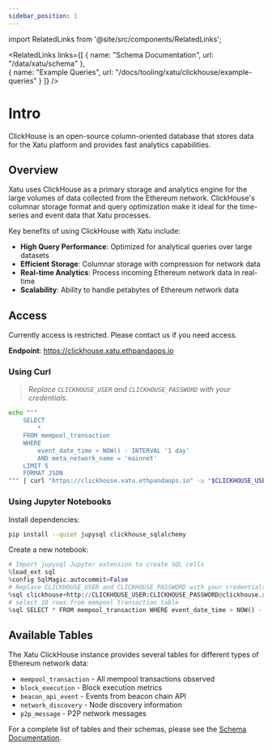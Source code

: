 ```yaml
---
sidebar_position: 1
---
```


import RelatedLinks from '@site/src/components/RelatedLinks';

<RelatedLinks 
  links={[
    {
      name: "Schema Documentation",
      url: "/data/xatu/schema"
    },  
    {
      name: "Example Queries",
      url: "/docs/tooling/xatu/clickhouse/example-queries"
    }
  ]}
/>

# Intro

ClickHouse is an open-source column-oriented database that stores data for the Xatu platform and provides fast analytics capabilities.

## Overview

Xatu uses ClickHouse as a primary storage and analytics engine for the large volumes of data collected from the Ethereum network. ClickHouse's columnar storage format and query optimization make it ideal for the time-series and event data that Xatu processes.

Key benefits of using ClickHouse with Xatu include:

- **High Query Performance**: Optimized for analytical queries over large datasets
- **Efficient Storage**: Columnar storage with compression for network data
- **Real-time Analytics**: Process incoming Ethereum network data in real-time
- **Scalability**: Ability to handle petabytes of Ethereum network data

## Access

Currently access is restricted. Please contact us if you need access.

**Endpoint**: https://clickhouse.xatu.ethpandaops.io

### Using Curl

> _Replace `CLICKHOUSE_USER` and `CLICKHOUSE_PASSWORD` with your credentials._

```bash
echo """
    SELECT
        *
    FROM mempool_transaction
    WHERE
        event_date_time > NOW() - INTERVAL '1 day'
        AND meta_network_name = 'mainnet'
    LIMIT 5
    FORMAT JSON
""" | curl "https://clickhouse.xatu.ethpandaops.io" -u "$CLICKHOUSE_USER:$CLICKHOUSE_PASSWORD" --data-binary @- | jq
```

### Using Jupyter Notebooks

Install dependencies:

```bash
pip install --quiet jupysql clickhouse_sqlalchemy
```

Create a new notebook:

```python
# Import jupysql Jupyter extension to create SQL cells
%load_ext sql
%config SqlMagic.autocommit=False
# Replace CLICKHOUSE_USER and CLICKHOUSE_PASSWORD with your credentials (use a secret manager in jupyter if possible)
%sql clickhouse+http://CLICKHOUSE_USER:CLICKHOUSE_PASSWORD@clickhouse.xatu.ethpandaops.io:443/default?protocol=https
# select 10 rows from mempool transaction table
%sql SELECT * FROM mempool_transaction WHERE event_date_time > NOW() - INTERVAL '1 HOUR' LIMIT 10;
```

## Available Tables

The Xatu ClickHouse instance provides several tables for different types of Ethereum network data:

- `mempool_transaction` - All mempool transactions observed
- `block_execution` - Block execution metrics
- `beacon_api_event` - Events from beacon chain API
- `network_discovery` - Node discovery information
- `p2p_message` - P2P network messages

For a complete list of tables and their schemas, please see the [Schema Documentation](/data/xatu).